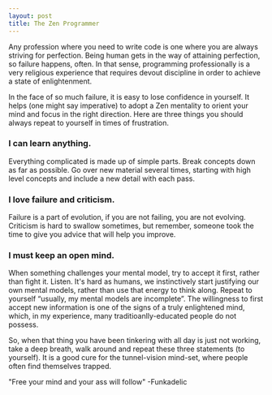 ```yaml
---
layout: post
title: The Zen Programmer
---
```


Any profession where you need to write code is one where you are always striving for perfection. Being human gets in the way of attaining perfection, so failure happens, often.  In that sense, programming professionally is a very religious experience that requires devout discipline in order to achieve a state of enlightenment.

In the face of so much failure, it is easy to lose confidence in yourself.  It helps (one might say imperative) to adopt a Zen mentality to orient your mind and focus in the right direction. Here are three things you should always repeat to yourself in times of frustration.

### I can learn anything.

Everything complicated is made up of simple parts. Break concepts down as far as possible.  Go over new material several times, starting with high level concepts and include a new detail with each pass.

### I love failure and criticism.

Failure is a part of evolution, if you are not failing, you are not evolving. Criticism is hard to swallow sometimes, but remember, someone took the time to give you advice that will help you improve.

### I must keep an open mind.

When something challenges your mental model, try to accept it first, rather than fight it.  Listen. It's hard as humans, we instinctively start justifying our own mental models, rather than use that energy to think along. Repeat to yourself “usually, my mental models are incomplete”. The willingness to first accept new information is one of the signs of a truly enlightened mind, which, in my experience, many traditioanlly-educated people do not possess.

So, when that thing you have been tinkering with all day is just not working, take a deep breath, walk around and repeat these three statements (to yourself).  It is a good cure for the tunnel-vision mind-set, where people often find themselves trapped.

"Free your mind and your ass will follow" -Funkadelic
